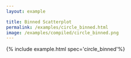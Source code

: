 ```yaml
---
layout: example

title: Binned Scatterplot
permalink: /examples/circle_binned.html
image: /examples/compiled/circle_binned.png
---
```




{% include example.html spec='circle_binned'%}

